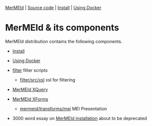 
[MerMEId](../README.md) | [Source code](./README.md) | [Install](INSTALL.md) | [Using Docker](USING_DOCKER.md)

MerMEId & its components
========================

MerMEId distribution contains the following components.

* [Install](INSTALL.md)
* [Using Docker](USING_DOCKER.md)
* [filter](./filter/README.md) filter scripts
  - [filter/src/xsl](filter/src/xsl/) xsl for filtering 
* [MerMEId XQuery](./xqueries/README.md)
* [MerMEId XForms](./mermeid/README.md)
  - [mermeid/transforms/mei](mermeid/transforms/mei) MEI Presentation

* 3000 word essay on [MerMEId installation](https://rawgit.com/Det-Kongelige-Bibliotek/MerMEId/master/trunk/mermeid/INSTALL.html) about to be deprecated
